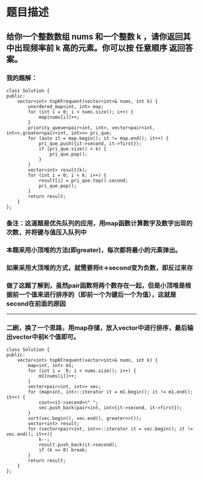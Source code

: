 # 题目描述
## 给你一个整数数组 nums 和一个整数 k ，请你返回其中出现频率前 k 高的元素。你可以按 任意顺序 返回答案。
### 我的题解：
```
class Solution {
public:
    vector<int> topKFrequent(vector<int>& nums, int k) {
        unordered_map<int, int> map; 
        for (int i = 0; i < nums.size(); i++) {
            map[nums[i]]++;
        }
        priority_queue<pair<int, int>, vector<pair<int, int>>,greater<pair<int, int>>> pri_que;
        for (auto it = map.begin(); it != map.end(); it++) {
            pri_que.push({it->second, it->first});
            if (pri_que.size() > k) {
                pri_que.pop();
            }
        }
        vector<int> result(k);
        for (int i = 0; i < k; i++) {
            result[i] = pri_que.top().second;
            pri_que.pop();
        }
        return result;
    }
};
```
### **备注**：这道题是优先队列的应用，用map函数计算数字及数字出现的次数，并将键与值压入队列中
### 本题采用小顶堆的方法(即greater)，每次都将最小的元素弹出。
### 如果采用大顶堆的方式，就需要将it->second变为负数，即反过来存
### 做了这题了解到，虽然pair函数将两个数存在一起，但是小顶堆是根据前一个值来进行排序的（即前一个为键后一个为值），这就是second在前面的原因
***
### 二刷，换了一个思路，用map存储，放入vector中进行排序，最后输出vector中前K个值即可。
```
class Solution {
public:
    vector<int> topKFrequent(vector<int>& nums, int k) {
        map<int, int> m1;
        for (int i =  0; i < nums.size(); i++) {
            m1[nums[i]]++;
        }
        vector<pair<int, int>> vec;
        for (map<int, int>::iterator it = m1.begin(); it != m1.end(); it++) {
            cout<<it->second<<" ";
            vec.push_back(pair<int, int>{it->second, it->first});
        }
        sort(vec.begin(), vec.end(), greater<>());
        vector<int> result;
        for (vector<pair<int, int>>::iterator it = vec.begin(); it != vec.end(); it++){
            k--;
            result.push_back(it->second);
            if (k == 0) break;
        }
        return result;
    }
};
```